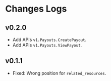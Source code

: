# Changes Logs

## v0.2.0

- Add APIs `v1.Payouts.CreatePayout`.
- Add APIs `v1.Payouts.ViewPayout`.

## v0.1.1

- Fixed: Wrong position for `related_resources`.
